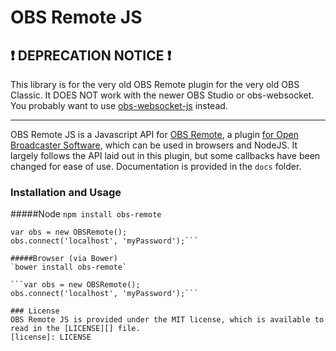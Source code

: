 # OBS Remote JS

## ❗ DEPRECATION NOTICE ❗
This library is for the very old OBS Remote plugin for the very old OBS Classic. It DOES NOT work with the newer OBS Studio or obs-websocket. You probably want to use [obs-websocket-js](https://github.com/haganbmj/obs-websocket-js) instead.

-----

OBS Remote JS is a Javascript API for [OBS Remote](http://www.obsremote.com/), a plugin [for Open Broadcaster Software](https://obsproject.com/), which can be used in browsers and NodeJS.
It largely follows the API laid out in this plugin, but some callbacks have been changed for ease of use.
Documentation is provided in the `docs` folder.

### Installation and Usage
#####Node
`npm install obs-remote`

```var OBSRemote = require('obs-remote');
var obs = new OBSRemote();
obs.connect('localhost', 'myPassword');```

#####Browser (via Bower)
`bower install obs-remote`

```var obs = new OBSRemote();
obs.connect('localhost', 'myPassword');```

### License
OBS Remote JS is provided under the MIT license, which is available to read in the [LICENSE][] file.
[license]: LICENSE
